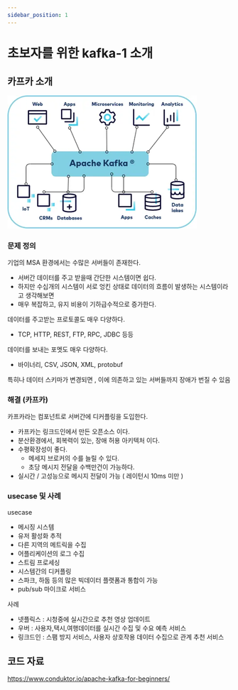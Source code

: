 ```yaml
---
sidebar_position: 1
---
```


# 초보자를 위한 kafka-1 소개


## 카프카 소개

![](./img/img12.png)  

### 문제 정의

기업의 MSA 환경에서는 수많은 서버들이 존재한다.  
- 서버간 데이터를 주고 받을때 간단한 시스템이면 쉽다.   
- 하지만 수십개의 시스템이 서로 엉킨 상태로 데이터의 흐름이 발생하는 시스템이라고 생각해보면  
- 매우 복잡하고, 유지 비용이 기하급수적으로 증가한다.  


데이터를 주고받는 프로토콜도 매우 다양하다.  
- TCP, HTTP, REST, FTP, RPC, JDBC 등등

데이터를 보내는 포멧도 매우 다양하다.  
- 바이너리, CSV, JSON, XML, protobuf

특히나 데이터 스키마가 변경되면 , 이에 의존하고 있는 서버들까지 장애가 번질 수 있음 

### 해결 (카프카)

카프카라는 컴포넌트로 서버간에 디커플링을 도입한다.  

- 카프카는 링크드인에서 만든 오픈소스 이다. 
- 분산환경에서, 회복력이 있는, 장애 허용 아키텍처 이다. 
- 수평확장성이 좋다.
  - 메세지 브로커의 수를 늘릴 수 있다.
  - 초당 메시지 전달을 수백만건이 가능하다.  
- 실시간 / 고성능으로 메시지 전달이 가능 ( 레이턴시 10ms 미만 )


### usecase 및 사례

usecase
- 메시징 시스템  
- 유저 활성화 추적  
- 다른 지역의 메트릭을 수집  
- 어플리케이션의 로그 수집  
- 스트림 프로세싱  
- 시스템간의 디커플링  
- 스파크, 하둡 등의 많은 빅데이터 플랫폼과 통합이 가능  
- pub/sub 마이크로 서비스   

사례  
- 넷플릭스 : 시청중에 실시간으로 추천 영상 업데이트  
- 우버 : 사용자,택시,여행데이터를 실시간 수집 및 수요 예측 서비스
- 링크드인 : 스팸 방지 서비스, 사용자 상호작용 데이터 수집으로 관계 추천 서비스

## 코드 자료 

https://www.conduktor.io/apache-kafka-for-beginners/

